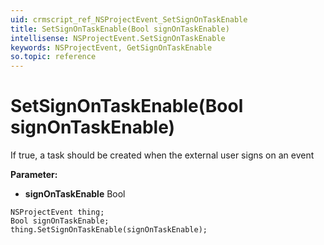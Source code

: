 ```yaml
---
uid: crmscript_ref_NSProjectEvent_SetSignOnTaskEnable
title: SetSignOnTaskEnable(Bool signOnTaskEnable)
intellisense: NSProjectEvent.SetSignOnTaskEnable
keywords: NSProjectEvent, GetSignOnTaskEnable
so.topic: reference
---
```


# SetSignOnTaskEnable(Bool signOnTaskEnable)

If true, a task should be created when the external user signs on an event

**Parameter:** 
* **signOnTaskEnable** Bool

```crmscript
NSProjectEvent thing;
Bool signOnTaskEnable;
thing.SetSignOnTaskEnable(signOnTaskEnable);
```

